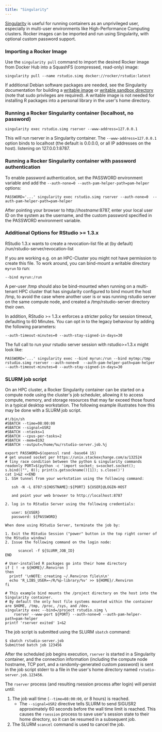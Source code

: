 ```yaml
---
title: "Singularity"
---
```


[Singularity](http://singularity.lbl.gov/) is useful for running containers as an unprivileged user, especially in multi-user environments like High-Performance Computing clusters.
Rocker images can be imported and run using Singularity, with optional custom password support.

### Importing a Rocker Image

Use the `singularity pull` command to import the desired Rocker image from Docker Hub into a SquashFS (compressed, read-only) image:

```
singularity pull --name rstudio.simg docker://rocker/rstudio:latest
```

If additional Debian software packages are needed, see the Singularity documentation for building a [writable image](http://singularity.lbl.gov/docs-flow#writable-image) or [writable sandbox directory](http://singularity.lbl.gov/docs-flow#sandbox-folder) (note that sudo privileges are required).
A writable image is not needed for installing R packages into a personal library in the user's home directory.

### Running a Rocker Singularity container (localhost, no password)

```
singularity exec rstudio.simg rserver --www-address=127.0.0.1
```

This will run rserver in a Singularity container.
The `--www-address=127.0.0.1` option binds to localhost (the default is 0.0.0.0, or all IP addresses on the host).
listening on 127.0.0.1:8787.

### Running a Rocker Singularity container with password authentication

To enable password authentication, set the PASSWORD environment variable and add the `--auth-none=0 --auth-pam-helper-path=pam-helper ` options:

```
PASSWORD='...' singularity exec rstudio.simg rserver --auth-none=0  --auth-pam-helper-path=pam-helper
```

After pointing your browser to http://_hostname_:8787, enter your local user ID on the system as the username, and the custom password specified in the PASSWORD environment variable.

### Additional Options for RStudio >= 1.3.x

RStudio 1.3.x wants to create a revocation-list file at (by default) /run/rstudio-server/revocation-list

If you are working e.g. on an HPC-Cluster you might not have permission to create this file. 
To work around, you can bind-mount a writable directory `myrun` to run:

```
--bind myrun:/run
```

A per-user /tmp should also be bind-mounted when running on a multi-tenant HPC cluster that has singularity configured to bind mount the host /tmp, to avoid the case where another user is or was running rstudio server on the same compute node, and created a /tmp/rstudio-server directory their own.

In addition, RStudio >= 1.3.x enforces a stricter policy for session timeout, defaulting to 60 Minutes. You can opt in to the legacy behaviour by adding the following parameters:
```
--auth-timeout-minutes=0 --auth-stay-signed-in-days=30
```

The full call to run your rstudio server session with rstudio>=1.3.x might look like:
```
PASSWORD='...' singularity exec --bind myrun:/run --bind mytmp:/tmp rstudio.simg rserver --auth-none=0  --auth-pam-helper-path=pam-helper --auth-timeout-minutes=0 --auth-stay-signed-in-days=30
```

### SLURM job script

On an HPC cluster, a Rocker Singularity container can be started on a compute node using the cluster's job scheduler, allowing it to access compute, memory, and storage resources that may far exceed those found in a typical desktop workstation.
The following example illustrates how this may be done with a SLURM job script.

```
#!/bin/sh
#SBATCH --time=08:00:00
#SBATCH --signal=USR2
#SBATCH --ntasks=1
#SBATCH --cpus-per-tasks=2
#SBATCH --mem=8192
#SBATCH --output=/home/%u/rstudio-server.job.%j

export PASSWORD=$(openssl rand -base64 15)
# get unused socket per https://unix.stackexchange.com/a/132524
# tiny race condition between the python & singularity commands
readonly PORT=$(python -c 'import socket; s=socket.socket(); s.bind(("", 0)); print(s.getsockname()[1]); s.close()')
cat 1>&2 <<END
1. SSH tunnel from your workstation using the following command:

   ssh -N -L 8787:${HOSTNAME}:${PORT} ${USER}@LOGIN-HOST

   and point your web browser to http://localhost:8787

2. log in to RStudio Server using the following credentials:

   user: ${USER}
   password: ${PASSWORD}

When done using RStudio Server, terminate the job by:

1. Exit the RStudio Session ("power" button in the top right corner of the RStudio window)
2. Issue the following command on the login node:

      scancel -f ${SLURM_JOB_ID}
END

# User-installed R packages go into their home directory
if [ ! -e ${HOME}/.Renviron ]
then
  printf '\nNOTE: creating ~/.Renviron file\n\n'
  echo 'R_LIBS_USER=~/R/%p-library/%v' >> ${HOME}/.Renviron
fi

# This example bind mounts the /project directory on the host into the Singularity container.
# By default the only host file systems mounted within the container are $HOME, /tmp, /proc, /sys, and /dev.
singularity exec --bind=/project rstudio.simg \
    rserver --www-port ${PORT} --auth-none=0 --auth-pam-helper-path=pam-helper
printf 'rserver exited' 1>&2
```

The job script is submitted using the SLURM `sbatch` command:

```
$ sbatch rstudio-server.job
Submitted batch job 123456
```

After the scheduled job begins execution, `rserver` is started in a Singularity container, and the connection information (including the compute node hostname, TCP port, and a randomly-generated custom password) is sent in the job script stderr to a file in the user's home directory named `rstudio-server.job.123456`.

The `rserver` process (and resulting rsession process after login) will persist until:
1. The job wall time (`--time=08:00:00`, or 8 hours) is reached.
    + The `--signal=USR2` directive tells SLURM to send SIGUSR2 approximately 60 seconds before the wall time limit is reached.
      This causes the `rsession` process to save user's session state to their home directory, so it can be resumed in a subsequent job.
2. The SLURM `scancel` command is used to cancel the job.
